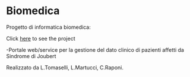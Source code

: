 Biomedica
=====================

Progetto di informatica biomedica:

Click [here](http://localhost/informatica_biomedica/Portale/view/HomePage.php) to see the project

-Portale web/service per la gestione del dato clinico di pazienti affetti da Sindrome di Joubert
  
Realizzato da L.Tomaselli, L.Martucci, C.Raponi.


